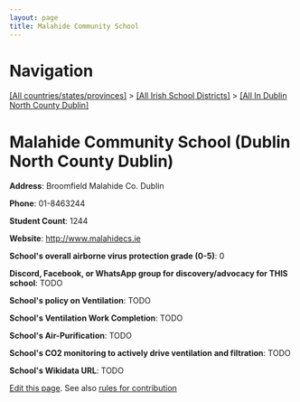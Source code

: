 ```yaml
---
layout: page
title: Malahide Community School
---
```

# Navigation

[[All countries/states/provinces]](../../..) > [[All Irish School Districts]](../..) > [[All In Dublin North County Dublin]](..)

# Malahide Community School (Dublin North County Dublin)

**Address**: Broomfield Malahide Co. Dublin

**Phone**: 01-8463244

**Student Count**: 1244

**Website**: <http://www.malahidecs.ie>

**School's overall airborne virus protection grade (0-5)**: 0

**Discord, Facebook, or WhatsApp group for discovery/advocacy for THIS school**: TODO

**School's policy on Ventilation**: TODO

**School's Ventilation Work Completion**: TODO

**School's Air-Purification**: TODO

**School's CO2 monitoring to actively drive ventilation and filtration**: TODO

**School's Wikidata URL**: TODO


[Edit this page](https://github.com/ventilate-schools/Ireland/edit/main/./Dublin_North_County_Dublin/Malahide_Community_School.md). See also [rules for contribution](../../../contribution-rules/)